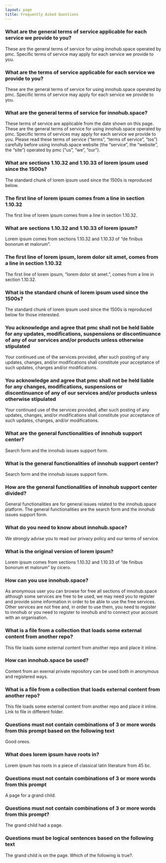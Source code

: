 ```yaml
---
layout: page
title: Frequently Asked Questions
---
```


### What are the general terms of service applicable for each service we provide to you?

These are the general terms of service for using innohub.space operated by pmc. Specific terms of service may apply for each service we provide to you.

### What are the terms of service applicable for each service we provide to you?

These are the general terms of service for using innohub.space operated by pmc. Specific terms of service may apply for each service we provide to you.

### What are the general terms of service for innohub.space?

These terms of service are applicable from the date shown on this page. These are the general terms of service for using innohub.space operated by pmc. Specific terms of services may apply for each service we provide to you. Please read these terms of service (“terms”, “terms of service”, “tos”) carefully before using innohub.space website (the “service”, the “website”, the “site”) operated by pmc (“us”, “we”, “our”).

### What are sections 1.10.32 and 1.10.33 of lorem ipsum used since the 1500s?

The standard chunk of lorem ipsum used since the 1500s is reproduced below.

### The first line of lorem ipsum comes from a line in section 1.10.32

The first line of lorem ipsum comes from a line in section 1.10.32.

### What are sections 1.10.32 and 1.10.33 of lorem ipsum?

Lorem ipsum comes from sections 1.10.32 and 1.10.33 of “de finibus bonorum et malorum”.

### The first line of lorem ipsum, lorem dolor sit amet, comes from a line in section 1.10.32

The first line of lorem ipsum, “lorem dolor sit amet.”, comes from a line in section 1.10.32.

### What is the standard chunk of lorem ipsum used since the 1500s?

The standard chunk of lorem ipsum used since the 1500s is reproduced below for those interested.

### You acknowledge and agree that pmc shall not be held liable for any updates, modifications, suspensions or discontinuance of any of our services and/or products unless otherwise stipulated

Your continued use of the services provided, after such posting of any updates, changes, and/or modifications shall constitute your acceptance of such updates, changes and/or modifications.

### You acknowledge and agree that pmc shall not be held liable for any changes, modifications, suspensions or discontinuance of any of our services and/or products unless otherwise stipulated

Your continued use of the services provided, after such posting of any updates, changes, and/or modifications shall constitute your acceptance of such updates, changes, and/or modifications.

### What are the general functionalities of innohub support center?

Search form and the innohub issues support form.

### What is the general functionalities of innohub support center?

Search form and the innohub issues support form.

### How are the general functionalities of innohub support center divided?

General functionalities are for general issues related to the innohub.space platform. The general functionalities are the search form and the innohub issues support form.

### What do you need to know about innohub.space?

We strongly advise you to read our privacy policy and our terms of service.

### What is the original version of lorem ipsum?

Lorem ipsum comes from sections 1.10.32 and 1.10.33 of “de finibus bonorum et malorum” by cicero.

### How can you use innohub.space?

As anonymous user you can browse for free all sections of innohub.space although some services are free to be used, we may need you to register and provide some information in order to be able to use the free services. Other services are not free and, in order to use them, you need to register to innohub or you need to register to innohub and to connect your account with an organisation.

### What is a file from a collection that loads some external content from another repo?

This file loads some external content from another repo and place it inline.

### How can innohub.space be used?

Content from an exernal private repository can be used both in anonymous and registered ways.

### What is a file from a collection that loads external content from another repo?

This file loads some external content from another repo and place it inline. Link to file in different folder.

### Questions must not contain combinations of 3 or more words from this prompt based on the following text

Good oreos.

### What does lorem ipsum have roots in?

Lorem ipsum has roots in a piece of classical latin literature from 45 bc.

### Questions must not contain combinations of 3 or more words from this prompt

A page for a grand child.

### Questions must not contain combinations of 3 or more words from this prompt?

The grand child had a page.

### Questions must be logical sentences based on the following text

The grand child is on the page. Which of the following is true?.

